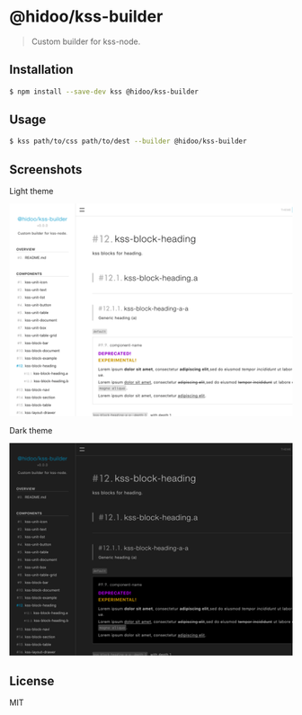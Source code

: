 # @hidoo/kss-builder

> Custom builder for kss-node.

## Installation

```sh
$ npm install --save-dev kss @hidoo/kss-builder
```

## Usage

```bash
$ kss path/to/css path/to/dest --builder @hidoo/kss-builder
```

## Screenshots

Light theme

![light theme](./src/screenshots/screenshot-light.png)

Dark theme

![dark theme](./src/screenshots/screenshot-dark.png)

## License

MIT
